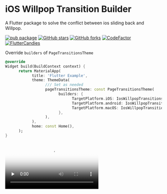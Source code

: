 # iOS Willpop Transition Builder

A Flutter package to solve the conflict between ios sliding back and Willpop.

[![pub package](https://img.shields.io/pub/v/ios_willpop_transition_theme?logo=dart&label=stable&style=flat-square)](https://pub.dev/packages/ios_willpop_transition_theme)
[![GitHub stars](https://img.shields.io/github/stars/fluttercandies/ios_willpop_transition_theme?logo=github&style=flat-square)](https://github.com/fluttercandies/ios_willpop_transition_theme/stargazers)
[![GitHub forks](https://img.shields.io/github/forks/fluttercandies/ios_willpop_transition_theme?logo=github&style=flat-square)](https://github.com/fluttercandies/ios_willpop_transition_theme/network/members)
[![CodeFactor](https://img.shields.io/codefactor/grade/github/fluttercandies/ios_willpop_transition_theme?logo=codefactor&logoColor=%23ffffff&style=flat-square)](https://www.codefactor.io/repository/github/fluttercandies/ios_willpop_transition_theme)
<a target="_blank" href="https://jq.qq.com/?_wv=1027&k=5bcc0gy"><img border="0" src="https://pub.idqqimg.com/wpa/images/group.png" alt="FlutterCandies" title="FlutterCandies"></a>


Override `builders` of `PageTransitionsTheme`

```dart
@override
Widget build(BuildContext context) {
      return MaterialApp(
            title: 'Flutter Example',
            theme: ThemeData(
                  /// Set as needed
                  pageTransitionsTheme: const PageTransitionsTheme(
                        builders: {
                              TargetPlatform.iOS: IosWillpopTransitionsBuilder(),
                              TargetPlatform.android: IosWillpopTransitionsBuilder(),
                              TargetPlatform.macOS: IosWillpopTransitionsBuilder(),
                        },
                  ),
            ),
            home: const Home(),
      );
}
```

<video id="video" controls="" preload="none" poster="preview">
      <source id="mp4" src="https://raw.githubusercontent.com/fluttercandies/ios_willpop_transition_theme/master/preview/pre.mp4" type="video/mp4">
</videos>